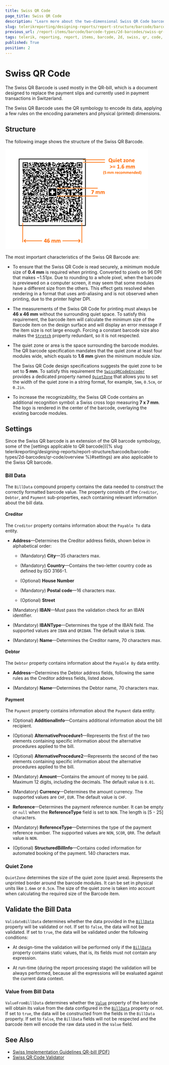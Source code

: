 ```yaml
---
title: Swiss QR Code
page_title: Swiss QR Code 
description: "Learn more about the two-dimensional Swiss QR Code barcode type supported by the Telerik Reporting Barcode report item."
slug: telerikreporting/designing-reports/report-structure/barcode/barcode-types/2d-barcodes/swiss-qr-code/overview
previous_url: /report-items/barcode/barcode-types/2d-barcodes/swiss-qr-code/overview, /report-items/barcode/barcode-types/2d-barcodes/swiss-qr-code/settings, /report-items-barcode-swiss-qrcode-visual-structure
tags: telerik, reporting, report, items, barcode, 2d, swiss, qr, code, overview
published: True
position: 2
---
```


# Swiss QR Code 

The Swiss QR Barcode is used mostly in the QR-bill, which is a document designed to replace the payment slips and currently used in payment transactions in Switzerland. 

The Swiss QR Barcode uses the QR symbology to encode its data, applying a few rules on the encoding parameters and physical (printed) dimensions. 

## Structure

The following image shows the structure of the Swiss QR Barcode. 

![barcode-swiss-qr-structure](images/Barcodes/barcode-swiss-qr-structure.png)

The most important characteristics of the Swiss QR Barcode are: 

* To ensure that the Swiss QR Code is read securely, a minimum module size of __0.4 mm__ is required when printing. Converted to pixels on 96 DPI that makes ~1.51px. Due to rounding to a whole pixel, when the barcode is previewed on a computer screen, it may seem that some modules have a different size from the others. This effect gets resolved when rendering in a format that uses anti-aliasing and is not observed when printing, due to the printer higher DPI. 

* The measurements of the Swiss QR Code for printing must always be __46 x 46 mm__ without the surrounding quiet space. To satisfy this requirement, the barcode item will calculate the minimum size of the Barcode item on the design surface and will display an error message if the item size is not large enough. Forcing a constant barcode size also makes the [`Stretch`](/reporting/api/Telerik.Reporting.Barcode#Telerik_Reporting_Barcode_Stretch) property redundant, so it is not respected. 

* The quiet zone or area is the space surrounding the barcode modules. The QR barcode specification mandates that the quiet zone at least four modules wide, which equals to __1.6 mm__ given the minimum module size. 

	The Swiss QR Code design specifications suggests the quiet zone to be set to __5 mm__. To satisfy this requirement the [`SwissQRCodeEncoder`](/reporting/api/Telerik.Reporting.Barcodes.SwissQRCodeEncoder) provides a dedicated property named [`QuietZone`](/reporting/api/Telerik.Reporting.Barcodes.SwissQRCodeEncoder#Telerik_Reporting_Barcodes_SwissQRCodeEncoder_QuietZone) that allows you to set the width of the quiet zone in a string format, for example, `5mm`, `0.5cm`, or `0.2in`. 

* To increase the recognizability, the Swiss QR Code contains an additional recognition symbol: a Swiss cross logo measuring __7 x 7 mm__. The logo is rendered in the center of the barcode, overlaying the existing barcode modules. 

## Settings

Since the Swiss QR barcode is an extension of the QR barcode symbology, some of the [settings applicable to QR barcode]({% slug telerikreporting/designing-reports/report-structure/barcode/barcode-types/2d-barcodes/qr-code/overview %}#settings) are also applicable to the Swiss QR barcode. 

### Bill Data

The `BillData` compound property contains the data needed to construct the correctly formatted barcode value. The property consists of the `Creditor`, `Debtor`, and `Payment` sub-properties, each containing relevant information about the bill data. 

#### Creditor

The `Creditor` property contains information about the `Payable To` data entity. 

* __Address__&mdash;Determines the Creditor address fields, shown below in alphabetical order: 

	+ (Mandatory) __City__&mdash;35 characters max. 

	+ (Mandatory) __Country__&mdash;Contains the two-letter country code as defined by ISO 3166-1. 

	+ (Optional) __House Number__ 

	+ (Mandatory) __Postal code__&mdash;16 characters max. 

	+ (Optional) __Street__

* (Mandatory) __IBAN__&mdash;Must pass the validation check for an IBAN identifier. 

* (Mandatory) __IBANType__&mdash;Determines the type of the IBAN field. The supported values are `IBAN` and `QRIBAN`. The default value is `IBAN`. 

* (Mandatory) __Name__&mdash;Determines the Creditor name, 70 characters max. 

#### Debtor

The `Debtor` property contains information about the `Payable By` data entity. 

* __Address__&mdash;Determines the Debtor address fields, following the same rules as the Creditor address fields, listed above. 

* (Mandatory) __Name__&mdash;Determines the Debtor name, 70 characters max. 

#### Payment

The `Payment` property contains information about the `Payment` data entity. 

* (Optional) __AdditionalInfo__&mdash;Contains additional information about the bill recipient. 

* (Optional) __AlternativeProcedure1__&mdash;Represents the first of the two elements containing specific information about the alternative procedures applied to the bill. 

* (Optional) __AlternativeProcedure2__&mdash;Represents the second of the two elements containing specific information about the alternative procedures applied to the bill. 

* (Mandatory) __Amount__&mdash;Contains the amount of money to be paid. Maximum 12 digits, including the decimals. The default value is `0.01`. 

* (Mandatory) __Currency__&mdash;Determines the amount currency. The supported values are `CHF`, `EUR`. The default value is `CHF`. 

* __Reference__&mdash;Determines the payment reference number. It can be empty or `null` when the __ReferenceType__ field is set to `NON`. The length is [5 - 25] characters. 

* (Mandatory) __ReferenceType__&mdash;Determines the type of the payment reference number. The supported values are `NON`, `SCOR`, `QRR`. The default value is `NON`. 

* (Optional) __StructuredBillInfo__&mdash;Contains coded information for automated booking of the payment. 140 characters max. 

### Quiet Zone

`QuietZone` determines the size of the quiet zone (quiet area). Represents the unprinted border around the barcode modules. It can be set in physical units like `1.6mm` or `0.5cm`. The size of the quiet zone is taken into account when calculating the required size of the Barcode item. 

## Validate the Bill Data

`ValidateBillData` determines whether the data provided in the [`BillData`](/reporting/api/Telerik.Reporting.Barcodes.SwissQRCodeEncoder#Telerik_Reporting_Barcodes_SwissQRCodeEncoder_BillData) property will be validated or not. If set to `false`, the data will not be validated. If set to `true`, the data will be validated under the following conditions: 

* At design-time the validation will be performed only if the [`BillData`](/reporting/api/Telerik.Reporting.Barcodes.SwissQRCodeEncoder#Telerik_Reporting_Barcodes_SwissQRCodeEncoder_BillData) property contains static values, that is, its fields must not contain any expression. 

* At run-time (during the report processing stage) the validation will be always performed, because all the expressions will be evaluated against the current data context. 

### Value from Bill Data

`ValueFromBillData` determines whether the [`Value`](/reporting/api/Telerik.Reporting.Barcode#Telerik_Reporting_Barcode_Value) property of the barcode will obtain its value from the data configured in the [`BillData`](/reporting/api/Telerik.Reporting.Barcodes.SwissQRCodeEncoder#Telerik_Reporting_Barcodes_SwissQRCodeEncoder_BillData) property or not. If set to `true`, the data will be constructed from the fields in the `BillData` property. If set to `false`, the `BillData` fields will not be respected and the barcode item will encode the raw data used in the `Value` field. 

## See Also

* [Swiss Implementation Guidelines QR-bill (PDF)](https://www.paymentstandards.ch/dam/downloads/ig-qr-bill-2019-en.pdf)
* [Swiss QR Code Validator](https://www.swiss-qr-invoice.org/validator/)
